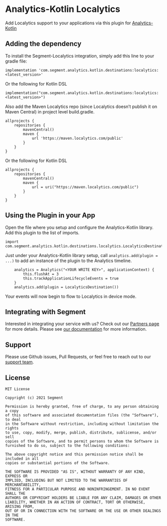 # Analytics-Kotlin Localytics

Add Localytics support to your applications via this plugin for [Analytics-Kotlin](https://github.com/segmentio/analytics-kotlin)

## Adding the dependency
To install the Segment-Localytics integration, simply add this line to your gradle file:

```
implementation 'com.segment.analytics.kotlin.destinations:localytics:<latest_version>'
```

Or the following for Kotlin DSL

```
implementation("com.segment.analytics.kotlin.destinations:localytics:<latest_version>")
```

Also add the Maven Localytics repo (since Localytics doesn’t publish it on Maven Central) in project level build.gradle.
```
allprojects {
    repositories {
        mavenCentral()
        maven {
            url 'https://maven.localytics.com/public'
        }
    }
}
```
Or the following for Kotlin DSL
```
allprojects {
    repositories {
        mavenCentral()
        maven {
            url = uri("https://maven.localytics.com/public")
        }
    }
}
```

## Using the Plugin in your App

Open the file where you setup and configure the Analytics-Kotlin library.  Add this plugin to the list of imports.

```
import com.segment.analytics.kotlin.destinations.localytics.LocalyticsDestination
```

Just under your Analytics-Kotlin library setup, call `analytics.add(plugin = ...)` to add an instance of the plugin to the Analytics timeline.

```
    analytics = Analytics("<YOUR WRITE KEY>", applicationContext) {
        this.flushAt = 3
        this.trackApplicationLifecycleEvents = true
    }
    analytics.add(plugin = LocalyticsDestination())
```

Your events will now begin to flow to Localytics in device mode.

## Integrating with Segment

Interested in integrating your service with us? Check out our [Partners page](https://segment.com/partners/) for more details.
Please see [our documentation](https://segment.com/docs/connections/destinations/catalog/localytics/) for more information.


## Support

Please use Github issues, Pull Requests, or feel free to reach out to our [support team](https://segment.com/help/).


## License
```
MIT License

Copyright (c) 2021 Segment

Permission is hereby granted, free of charge, to any person obtaining a copy
of this software and associated documentation files (the "Software"), to deal
in the Software without restriction, including without limitation the rights
to use, copy, modify, merge, publish, distribute, sublicense, and/or sell
copies of the Software, and to permit persons to whom the Software is
furnished to do so, subject to the following conditions:

The above copyright notice and this permission notice shall be included in all
copies or substantial portions of the Software.

THE SOFTWARE IS PROVIDED "AS IS", WITHOUT WARRANTY OF ANY KIND, EXPRESS OR
IMPLIED, INCLUDING BUT NOT LIMITED TO THE WARRANTIES OF MERCHANTABILITY,
FITNESS FOR A PARTICULAR PURPOSE AND NONINFRINGEMENT. IN NO EVENT SHALL THE
AUTHORS OR COPYRIGHT HOLDERS BE LIABLE FOR ANY CLAIM, DAMAGES OR OTHER
LIABILITY, WHETHER IN AN ACTION OF CONTRACT, TORT OR OTHERWISE, ARISING FROM,
OUT OF OR IN CONNECTION WITH THE SOFTWARE OR THE USE OR OTHER DEALINGS IN THE
SOFTWARE.
```
